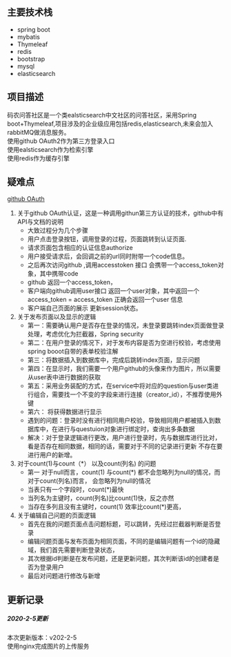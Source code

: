 ## 主要技术栈
- spring boot
- mybatis
- Thymeleaf
- redis
- bootstrap
- mysql
- elasticsearch
 
 ## 项目描述
 码农问答社区是一个类ealsticsearch中文社区的问答社区，采用Spring boot+Thymeleaf,项目涉及的企业级应用包括redis,elasticsearch,未来会加入rabbitMQ做消息服务。  
 使用github OAuth2作为第三方登录入口  
 使用ealsticsearch作为检索引擎  
 使用redis作为缓存引擎
 
## 疑难点
   [github OAuth](https://developer.github.com/apps/building-oauth-apps/authorizing-oauth-apps/)
   1. 关于github OAuth认证，这是一种调用githun第三方认证的技术，github中有API与文档的说明
         - 大致过程分为几个步骤
         - 用户点击登录按钮，调用登录的过程，页面跳转到认证页面.
         - 请求页面包含相应的认证信息authorize
         - 用户接受请求后，会回调之前的url同时附带一个code信息。
         - 之后再次访问github ,调用accesstoken 接口 会携带一个access_token对象，其中携带code
         - github 返回一个access_token，
         - 客户端向github调用user接口 返回一个user对象，其中返回一个access_token
         = access_token 正确会返回一个user 信息
         - 客户端自己页面的展示  更新session状态。
   2. 关于发布页面以及显示的逻辑
       - 第一：需要确认用户是否存在登录的情况，未登录要跳转index页面做登录处理，考虑优化为拦截器，Spring security
       -  第二：在用户登录的情况下，对于发布内容是否为空进行校验，考虑使用spring booot自带的表单校验注解
       - 第三：将数据插入到数据库中，完成后跳转index页面，显示问题
       -  第四：在显示时，我们需要一个用户github的头像来作为图片，所以需要从user表中进行数据的获取
       -  第五：采用业务装配的方式，在service中将对应的question与user类进行组合，需要找一个不变的字段来进行连接（creator_id），不推荐使用外键
       -  第六： 将获得数据进行显示
       - 遇到的问题：登录时没有进行相同用户校验，导致相同用户都被插入到数据库中，在进行与questuion对象进行绑定时，查询出多条数据
       - 解决：对于登录逻辑进行更改，用户进行登录时，先与数据库进行比对，看是否存在相同数据，相同的话，需要对于不同的记录进行更新
       不存在要进行用户的新增。
   3.  对于count(1)与count（*） 以及count(列名) 的问题
        -  第一 对于null而言，count(1) 与count(*) 都不会忽略列为null的情况，而对于count(列名)而言，
        会忽略列为null的情况    
        - 当表只有一个字段时，count(*)最快 
        - 当列名为主键时，count(列名)比count(1)快，反之亦然
        - 当存在多列且没有主键时，count(1) 效率比count(*)更高，
   4. 关于编辑自己问题的页面逻辑 
       -  首先在我的问题页面点击问题标题，可以跳转，先经过拦截器判断是否登录
       -  编辑问题页面与发布页面为相同页面，不同的是编辑问题有一个id的隐藏域，我们首先需要判断登录状态，
       -  其次根据id判断是在发布问题，还是更新问题，其次判断该id的创建者是否为登录用户
       -  最后对问题进行修改与新增
        
## 更新记录   
##### 2020-2-5更新
本次更新版本：v202-2-5  
  使用nginx完成图片的上传服务
               
 
            
        